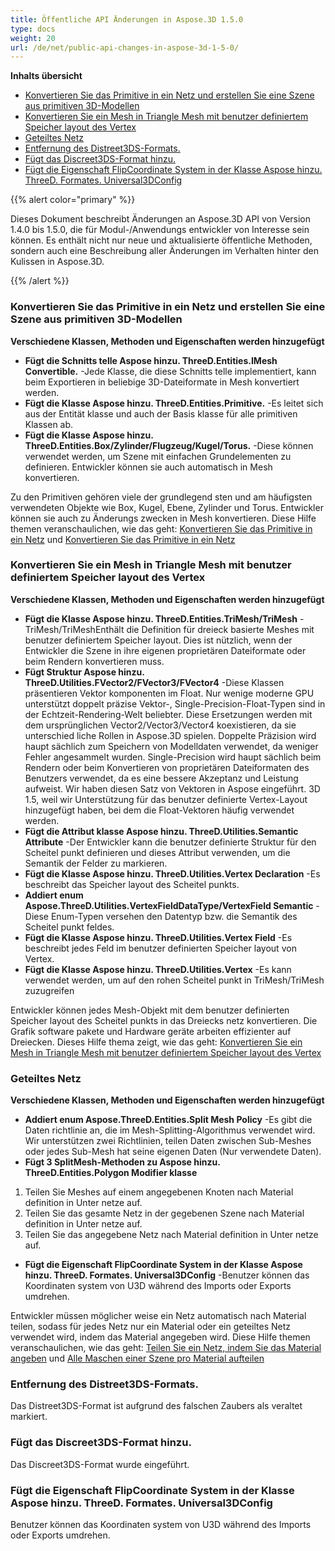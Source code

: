 ```yaml
---
title: Öffentliche API Änderungen in Aspose.3D 1.5.0
type: docs
weight: 20
url: /de/net/public-api-changes-in-aspose-3d-1-5-0/
---
```

**Inhalts übersicht**

- [Konvertieren Sie das Primitive in ein Netz und erstellen Sie eine Szene aus primitiven 3D-Modellen](#PublicAPIChangesinAspose.3D1.5.0-ConvertthePrimitivetoaMeshandCreateaScenefromPrimitive3DModels)
- [Konvertieren Sie ein Mesh in Triangle Mesh mit benutzer definiertem Speicher layout des Vertex](#PublicAPIChangesinAspose.3D1.5.0-ConvertaMeshtoTriangleMeshwithCustomMemoryLayoutoftheVertex)
- [Geteiltes Netz](#PublicAPIChangesinAspose.3D1.5.0-SplitMesh)
- [Entfernung des Distreet3DS-Formats.](#PublicAPIChangesinAspose.3D1.5.0-RemovalofDistreet3DSformat.)
- [Fügt das Discreet3DS-Format hinzu.](#PublicAPIChangesinAspose.3D1.5.0-AddsDiscreet3DSformat.)
- [Fügt die Eigenschaft FlipCoordinate System in der Klasse Aspose hinzu. ThreeD. Formates. Universal3DConfig](#PublicAPIChangesinAspose.3D1.5.0-AddspropertyFlipCoordinateSysteminclassAspose.ThreeD.Formats.Universal3DConfig)

{{% alert color="primary" %}} 

Dieses Dokument beschreibt Änderungen an Aspose.3D API von Version 1.4.0 bis 1.5.0, die für Modul-/Anwendungs entwickler von Interesse sein können. Es enthält nicht nur neue und aktualisierte öffentliche Methoden, sondern auch eine Beschreibung aller Änderungen im Verhalten hinter den Kulissen in Aspose.3D.

{{% /alert %}} 
###  **Konvertieren Sie das Primitive in ein Netz und erstellen Sie eine Szene aus primitiven 3D-Modellen**
**Verschiedene Klassen, Methoden und Eigenschaften werden hinzugefügt**

- **Fügt die Schnitts telle Aspose hinzu. ThreeD.Entities.IMesh Convertible.** 
-Jede Klasse, die diese Schnitts telle implementiert, kann beim Exportieren in beliebige 3D-Dateiformate in Mesh konvertiert werden.
- **Fügt die Klasse Aspose hinzu. ThreeD.Entities.Primitive.** 
-Es leitet sich aus der Entität klasse und auch der Basis klasse für alle primitiven Klassen ab.
- **Fügt die Klasse Aspose hinzu. ThreeD.Entities.Box/Zylinder/Flugzeug/Kugel/Torus.** 
-Diese können verwendet werden, um Szene mit einfachen Grundelementen zu definieren. Entwickler können sie auch automatisch in Mesh konvertieren.

Zu den Primitiven gehören viele der grundlegend sten und am häufigsten verwendeten Objekte wie Box, Kugel, Ebene, Zylinder und Torus. Entwickler können sie auch zu Änderungs zwecken in Mesh konvertieren. Diese Hilfe themen veranschaulichen, wie das geht: [Konvertieren Sie das Primitive in ein Netz](http://www.aspose.com/docs/display/3dnet/Create+a+Scene+from+Primitive+3D+Models) und [Konvertieren Sie das Primitive in ein Netz](http://www.aspose.com/docs/display/3dnet/Convert+a+Mesh+to+Triangle+Mesh+and+Primitive+to+a+Mesh#ConvertaMeshtoTriangleMeshandPrimitivetoaMesh-ConvertthePrimitivetoaMesh)
###  **Konvertieren Sie ein Mesh in Triangle Mesh mit benutzer definiertem Speicher layout des Vertex**
**Verschiedene Klassen, Methoden und Eigenschaften werden hinzugefügt**

- **Fügt die Klasse Aspose hinzu. ThreeD.Entities.TriMesh/TriMesh<T>** 
-TriMesh/TriMesh<T>Enthält die Definition für dreieck basierte Meshes mit benutzer definiertem Speicher layout. Dies ist nützlich, wenn der Entwickler die Szene in ihre eigenen proprietären Dateiformate oder beim Rendern konvertieren muss.
- **Fügt Struktur Aspose hinzu. ThreeD.Utilities.FVector2/FVector3/FVector4** 
-Diese Klassen präsentieren Vektor komponenten im Float. Nur wenige moderne GPU unterstützt doppelt präzise Vektor-, Single-Precision-Float-Typen sind in der Echtzeit-Rendering-Welt beliebter. Diese Ersetzungen werden mit dem ursprünglichen Vector2/Vector3/Vector4 koexistieren, da sie unterschied liche Rollen in Aspose.3D spielen. Doppelte Präzision wird haupt sächlich zum Speichern von Modelldaten verwendet, da weniger Fehler angesammelt wurden. Single-Precision wird haupt sächlich beim Rendern oder beim Konvertieren von proprietären Dateiformaten des Benutzers verwendet, da es eine bessere Akzeptanz und Leistung aufweist. Wir haben diesen Satz von Vektoren in Aspose eingeführt. 3D 1.5, weil wir Unterstützung für das benutzer definierte Vertex-Layout hinzugefügt haben, bei dem die Float-Vektoren häufig verwendet werden.
- **Fügt die Attribut klasse Aspose hinzu. ThreeD.Utilities.Semantic Attribute** 
-Der Entwickler kann die benutzer definierte Struktur für den Scheitel punkt definieren und dieses Attribut verwenden, um die Semantik der Felder zu markieren.
- **Fügt die Klasse Aspose hinzu. ThreeD.Utilities.Vertex Declaration** 
-Es beschreibt das Speicher layout des Scheitel punkts.
- **Addiert enum Aspose.ThreeD.Utilities.VertexFieldDataType/VertexField Semantic** 
-Diese Enum-Typen versehen den Datentyp bzw. die Semantik des Scheitel punkt feldes.
- **Fügt die Klasse Aspose hinzu. ThreeD.Utilities.Vertex Field** 
-Es beschreibt jedes Feld im benutzer definierten Speicher layout von Vertex.
- **Fügt die Klasse Aspose hinzu. ThreeD.Utilities.Vertex** 
-Es kann verwendet werden, um auf den rohen Scheitel punkt in TriMesh/TriMesh zuzugreifen<T>

Entwickler können jedes Mesh-Objekt mit dem benutzer definierten Speicher layout des Scheitel punkts in das Dreiecks netz konvertieren. Die Grafik software pakete und Hardware geräte arbeiten effizienter auf Dreiecken. Dieses Hilfe thema zeigt, wie das geht: [Konvertieren Sie ein Mesh in Triangle Mesh mit benutzer definiertem Speicher layout des Vertex](http://www.aspose.com/docs/display/3dnet/Convert+a+Mesh+to+Triangle+Mesh+and+Primitive+to+a+Mesh#ConvertaMeshtoTriangleMeshandPrimitivetoaMesh-struct)
###  **Geteiltes Netz**
**Verschiedene Klassen, Methoden und Eigenschaften werden hinzugefügt**

- **Addiert enum Aspose.ThreeD.Entities.Split Mesh Policy** 
-Es gibt die Daten richtlinie an, die im Mesh-Splitting-Algorithmus verwendet wird. Wir unterstützen zwei Richtlinien, teilen Daten zwischen Sub-Meshes oder jedes Sub-Mesh hat seine eigenen Daten (Nur verwendete Daten).
- **Fügt 3 SplitMesh-Methoden zu Aspose hinzu. ThreeD.Entities.Polygon Modifier klasse** 
1. Teilen Sie Meshes auf einem angegebenen Knoten nach Material definition in Unter netze auf.
1. Teilen Sie das gesamte Netz in der gegebenen Szene nach Material definition in Unter netze auf.
1. Teilen Sie das angegebene Netz nach Material definition in Unter netze auf.
- **Fügt die Eigenschaft FlipCoordinate System in der Klasse Aspose hinzu. ThreeD. Formates. Universal3DConfig** 
-Benutzer können das Koordinaten system von U3D während des Imports oder Exports umdrehen.

Entwickler müssen möglicher weise ein Netz automatisch nach Material teilen, sodass für jedes Netz nur ein Material oder ein geteiltes Netz verwendet wird, indem das Material angegeben wird. Diese Hilfe themen veranschaulichen, wie das geht: [Teilen Sie ein Netz, indem Sie das Material angeben](http://www.aspose.com/docs/display/3dnet/Split+Mesh#SplitMesh-SplitaMeshbySpecifyingtheMaterial) und [Alle Maschen einer Szene pro Material aufteilen](http://www.aspose.com/docs/display/3dnet/Split+Mesh#SplitMesh-SplitAllMeshesofaScenePerMaterial)
###  **Entfernung des Distreet3DS-Formats.**
Das Distreet3DS-Format ist aufgrund des falschen Zaubers als veraltet markiert.
###  **Fügt das Discreet3DS-Format hinzu.**
Das Discreet3DS-Format wurde eingeführt.
###  **Fügt die Eigenschaft FlipCoordinate System in der Klasse Aspose hinzu. ThreeD. Formates. Universal3DConfig**
Benutzer können das Koordinaten system von U3D während des Imports oder Exports umdrehen.
